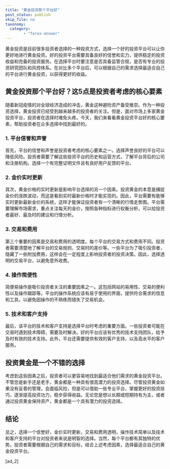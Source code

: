 ```yaml
---
title: "黄金投资那个平台好"
post_status: publish
skip_file: no
taxonomy:
  category:
        - "forex-answer"
---
```


黄金投资是目前很多投资者选择的一种投资方式，选择一个好的投资平台可以让你更好地进行黄金投资。好的投资平台需要具备良好的信誉和实力，提供稳定的投资收益和完备的投资服务。在选择平台时要注意是否具备监管合规，是否有专业的投资研究团队和风控体系。在对比多个平台后，可以根据自己的需求选择最适合自己的平台进行黄金投资，以获得更好的收益。

## 黄金投资那个平台好？这5点是投资者考虑的核心要素

随着新冠疫情的对全球经济造成的冲击，黄金这种避险资产备受推崇。作为一种投资选择，黄金投资已经受到越来越多的投资者的关注。但是，面对市场上多家黄金投资平台，投资者在选择时难免头疼。今天，我们来看看黄金投资平台好的核心要素，帮助投资者在众多选择中找到最好的。

### 1\. 平台信誉和声誉

首先，平台的信誉和声誉是投资者考虑的核心要素之一。选择声誉良好的平台可以降低风险。投资者需要了解这些投资平台的历史和运营方式，了解平台背后的公司和注册机构。选择一个有完整证明文件且有良好用户反馈的平台。

### 2\. 金价实时更新

其次，黄金价格的实时更新是影响平台选择的另一个因素。投资黄金的本意是捕捉金价的涨跌波动，而这是看到实时最新价格时才能实现的。因此，平台需要有能够实时更新最新金价的系统，这样才能保证投资者有一个清晰的行情走势图。平台需要理解市场需求，重点关注每天的金价，按照各种指标进行权衡分析，可以给投资者最好、最及时的建议和行情分析。

### 3\. 交易和费用

第三个重要的因素是交易和费用的透明度。每个平台的交易方式和费用不同。投资者需要清楚地了解平台的交易规则、交易时的差价等。一些平台为了吸引投资者，隐藏了一些附加费用，这样会在一定程度上影响投资者的投资决策。因此，选择透明的交易平台，以避免意外收费。

### 4\. 操作简便性

简便易操作是吸引投资者关注的重要因素之一。这包括网站的易用性、交易的便利性以及操作跟踪等。平台的操作系统应该有易于使用的界面，提供符合需求的信息和工具，以避免因操作的不熟练而错失了交易机会。

### 5\. 技术和客户支持

最后，该平台的技术和客户支持是选择平台时考虑的重要方面。一些投资者可能在交易时遇到技术障碍，需要及时解决。好的平台应该有优秀的技术支持团队，给予及时有效的技术支持。此外，平台还需要提供有效的客户支持，以及高水平的客户服务。

## 投资黄金是一个不错的选择

考虑到这些因素之后，投资者可以更容易地找到最适合他们需求的黄金投资平台。不管您是新手还是老手，黄金都是一种具有很高潜力的投资选择。尽管投资黄金如果没有妥善的管理，会面临风险，但是可以借助一些专业平台，掌握更好的投资技巧，逐渐提高投资功力，稳步获得收益。无论您是想以长期或短期持有为主，或者通过投资黄金保持资产，黄金都是一个具有潜力的投资选择。

## 结论

总之，选择一个信誉好，金价实时更新，交易和费用透明，操作技术简单以及技术和客户支持的平台对投资者来说是明智的选择。当然，每个平台都有其独特的优势。投资者需要根据自己的需求和目标，结合上述考虑因素，选择最适合自己的黄金投资平台。

\[ad\_2\]
